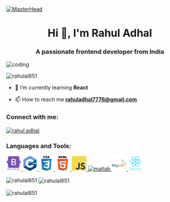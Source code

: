 [![MasterHead](https://email.uplers.com/blog/wp-content/uploads/2018/02/css-animation-email.jpg)](https://rishavchanda.io)
<h1 align="center">Hi 👋, I'm Rahul Adhal</h1>
<h3 align="center">A passionate frontend developer from India</h3>
<img src="https://cdn.dribbble.com/users/1162077/screenshots/3848914/programmer.gif" widhth="400" alt="coding">

<p align="left"> <img src="https://komarev.com/ghpvc/?username=rahulal651&label=Profile%20views&color=0e75b6&style=flat" alt="rahulal651" /> </p>

- 🌱 I’m currently learning **React**

- 📫 How to reach me **rahuladhal7776@gmail.com**

<h3 align="left">Connect with me:</h3>
<p align="left">
<a href="https://linkedin.com/in/rahul adhal" target="blank"><img align="center" src="https://raw.githubusercontent.com/rahuldkjain/github-profile-readme-generator/master/src/images/icons/Social/linked-in-alt.svg" alt="rahul adhal" height="30" width="40" /></a>
</p>

<h3 align="left">Languages and Tools:</h3>
<p align="left"> <a href="https://getbootstrap.com" target="_blank" rel="noreferrer"> <img src="https://raw.githubusercontent.com/devicons/devicon/master/icons/bootstrap/bootstrap-plain-wordmark.svg" alt="bootstrap" width="40" height="40"/> </a> <a href="https://www.w3schools.com/cpp/" target="_blank" rel="noreferrer"> <img src="https://raw.githubusercontent.com/devicons/devicon/master/icons/cplusplus/cplusplus-original.svg" alt="cplusplus" width="40" height="40"/> </a> <a href="https://www.w3schools.com/css/" target="_blank" rel="noreferrer"> <img src="https://raw.githubusercontent.com/devicons/devicon/master/icons/css3/css3-original-wordmark.svg" alt="css3" width="40" height="40"/> </a> <a href="https://www.w3.org/html/" target="_blank" rel="noreferrer"> <img src="https://raw.githubusercontent.com/devicons/devicon/master/icons/html5/html5-original-wordmark.svg" alt="html5" width="40" height="40"/> </a> <a href="https://developer.mozilla.org/en-US/docs/Web/JavaScript" target="_blank" rel="noreferrer"> <img src="https://raw.githubusercontent.com/devicons/devicon/master/icons/javascript/javascript-original.svg" alt="javascript" width="40" height="40"/> </a> <a href="https://www.mathworks.com/" target="_blank" rel="noreferrer"> <img src="https://upload.wikimedia.org/wikipedia/commons/2/21/Matlab_Logo.png" alt="matlab" width="40" height="40"/> </a> <a href="https://www.mysql.com/" target="_blank" rel="noreferrer"> <img src="https://raw.githubusercontent.com/devicons/devicon/master/icons/mysql/mysql-original-wordmark.svg" alt="mysql" width="40" height="40"/> </a> <a href="https://reactjs.org/" target="_blank" rel="noreferrer"> <img src="https://raw.githubusercontent.com/devicons/devicon/master/icons/react/react-original-wordmark.svg" alt="react" width="40" height="40"/> </a> </p>

<p><img align="left" src="https://github-readme-stats.vercel.app/api/top-langs?username=rahulal651&show_icons=true&locale=en&layout=compact" alt="rahulal651" /></p>

<p>&nbsp;<img align="center" src="https://github-readme-stats.vercel.app/api?username=rahulal651&show_icons=true&locale=en" alt="rahulal651" /></p>

<p><img align="center" src="https://github-readme-streak-stats.herokuapp.com/?user=rahulal651&" alt="rahulal651" /></p>
